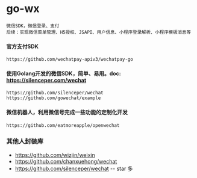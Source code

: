 # go-wx

```
微信SDK，微信登录、支付
后续：实现微信菜单管理、H5授权、JSAPI、用户信息、小程序登录解析、小程序模板消息等
```

#### 官方支付SDK
```
https://github.com/wechatpay-apiv3/wechatpay-go
```

#### 使用Golang开发的微信SDK，简单、易用。doc: https://silenceper.com/wechat
```
https://github.com/silenceper/wechat
https://github.com/gowechat/example
```

#### 微信机器人，利用微信号完成一些功能的定制化开发
```
https://github.com/eatmoreapple/openwechat
```


### 其他人封装库
- https://github.com/wizjin/weixin
- https://github.com/chanxuehong/wechat
- https://github.com/silenceper/wechat -- star 多
